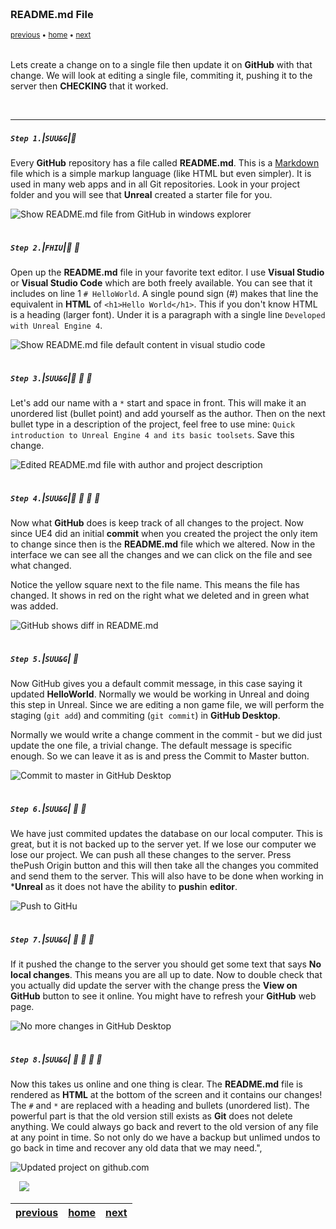 <img src="https://via.placeholder.com/1000x4/45D7CA/45D7CA" alt="drawing" height="4px"/>

### README.md File

<sub>[previous](../setting-up/README.md#user-content-setting-up-unreal--github) • [home](../README.md#user-content-ue4-hello-world) • [next](../ignore-license/README.md#user-content-gitignore--license-files)</sub>

<img src="https://via.placeholder.com/1000x4/45D7CA/45D7CA" alt="drawing" height="4px"/>

Lets create a change on to a single file then update it on **GitHub** with that change.  We will look at editing a single file, commiting it, pushing it to the server then **CHECKING** that it worked.

<br>

---


##### `Step 1.`\|`SUU&G`|:small_blue_diamond:

Every **GitHub** repository has a file called **README.md**.  This is a [Markdown](https://www.markdownguide.org) file which is a simple markup language (like HTML but even simpler).  It is used in many web apps and in all Git repositories.  Look in your project folder and you will see that **Unreal** created a starter file for you.


![Show README.md file from GitHub in windows explorer](images/ReadmeInFolder.jpg)

<img src="https://via.placeholder.com/500x2/45D7CA/45D7CA" alt="drawing" height="2px" alt = ""/>

##### `Step 2.`\|`FHIU`|:small_blue_diamond: :small_blue_diamond: 

Open up the **README.md** file in your favorite text editor.  I use **Visual Studio** or **Visual Studio Code** which are both freely available.  You can see that it includes on line 1 `# HelloWorld`. A single pound sign (#) makes that line the equivalent in **HTML** of `<h1>Hello World</h1>`. This if you don't know HTML is a heading (larger font).  Under it is a paragraph with a single line `Developed with Unreal Engine 4`.

![Show README.md file default content in visual studio code](images/ShowDefaultReadmeInEditor.jpg)

<img src="https://via.placeholder.com/500x2/45D7CA/45D7CA" alt="drawing" height="2px" alt = ""/>

##### `Step 3.`\|`SUU&G`|:small_blue_diamond: :small_blue_diamond: :small_blue_diamond:

Let's add our name with a `*` start and space in front.  This will make it an unordered list (bullet point) and add yourself as the author.  Then on the next bullet type in a description of the project, feel free to use mine: `Quick introduction to Unreal Engine 4 and its basic toolsets`. Save this change.
    
![Edited README.md file with author and project description](images/EditReadMe.jpg)

<img src="https://via.placeholder.com/500x2/45D7CA/45D7CA" alt="drawing" height="2px" alt = ""/>

##### `Step 4.`\|`SUU&G`|:small_blue_diamond: :small_blue_diamond: :small_blue_diamond: :small_blue_diamond:

Now what **GitHub** does is keep track of all changes to the project.  Now since UE4 did an initial **commit** when you created the project the only item to change since then is the **README.md** file which we altered.  Now in the interface we can see all the changes and we can click on the file and see what changed.

Notice the yellow square next to the file name.  This means the file has changed.  It shows in red on the right what we deleted and in green what was added.

![GitHub shows diff in README.md](images/ReadMeDiff.jpg)

<img src="https://via.placeholder.com/500x2/45D7CA/45D7CA" alt="drawing" height="2px" alt = ""/>

##### `Step 5.`\|`SUU&G`| :small_orange_diamond:

Now GitHub gives you a default commit message, in this case saying it updated **HelloWorld**.  Normally we would be working in Unreal and doing this step in Unreal.  Since we are editing a non game file, we will perform the staging (`git add`) and commiting (`git commit`) in **GitHub Desktop**.  

Normally we would write a change comment in the commit - but we did just update the one file, a trivial change.  The default message is specific enough. So we can leave it as is and press the <btn>Commit to Master button.

![Commit to master in GitHub Desktop](images/CommitToMaster.jpg)

<img src="https://via.placeholder.com/500x2/45D7CA/45D7CA" alt="drawing" height="2px" alt = ""/>

##### `Step 6.`\|`SUU&G`| :small_orange_diamond: :small_blue_diamond:

We have just commited updates the database on our local computer.  This is great, but it is not backed up to the server yet.  If we lose our computer we lose our project.  We can push all these changes to the server.  Press the<btn>Push Origin</btn> button and this will then take all the changes you commited and send them to the server. This will also have to be done when working in ***Unreal** as it does not have the ability to **push**in **editor**.

![Push to GitHu](images/FirstPublishPush.jpg)

<img src="https://via.placeholder.com/500x2/45D7CA/45D7CA" alt="drawing" height="2px" alt = ""/>

##### `Step 7.`\|`SUU&G`| :small_orange_diamond: :small_blue_diamond: :small_blue_diamond:

If it pushed the change to the server you should get some text that says **No local changes**.  This means you are all up to date.  Now to double check that you actually did update the server with the change press the **View on GitHub** button to see it online. You might have to refresh your **GitHub** web page.

![No more changes in GitHub Desktop](images/NoLocalChanges.jpg)

<img src="https://via.placeholder.com/500x2/45D7CA/45D7CA" alt="drawing" height="2px" alt = ""/>

##### `Step 8.`\|`SUU&G`| :small_orange_diamond: :small_blue_diamond: :small_blue_diamond: :small_blue_diamond:

Now this takes us online and one thing is clear.  The **README.md** file is rendered as **HTML** at the bottom of the screen and it contains our changes!  The `#` and `*` are replaced with a heading and bullets (unordered list). The powerful part is that the old version still exists as **Git** does not delete anything.  We could always go back and revert to the old version of any file at any point in time.  So not only do we have a backup but unlimed undos to go back in time and recover any old data that we may need.",

![Updated project on github.com](images/ViewUpdatedReadme.jpg)

<img src="https://via.placeholder.com/500x2/45D7CA/45D7CA" alt="drawing" height="2px" alt = ""/>

<img src="https://via.placeholder.com/1000x4/dba81a/dba81a" alt="drawing" height="4px" alt = ""/>

<img src="https://via.placeholder.com/1000x100/45D7CA/000000/?text=Next Up - .gitignore and LICENSE files">

<img src="https://via.placeholder.com/1000x4/dba81a/dba81a" alt="drawing" height="4px" alt = ""/>

| [previous](../setting-up/README.md#user-content-setting-up-unreal--github)| [home](../README.md#user-content-ue4-hello-world) | [next](../ignore-license/README.md#user-content-gitignore--license-files)|
|---|---|---|
